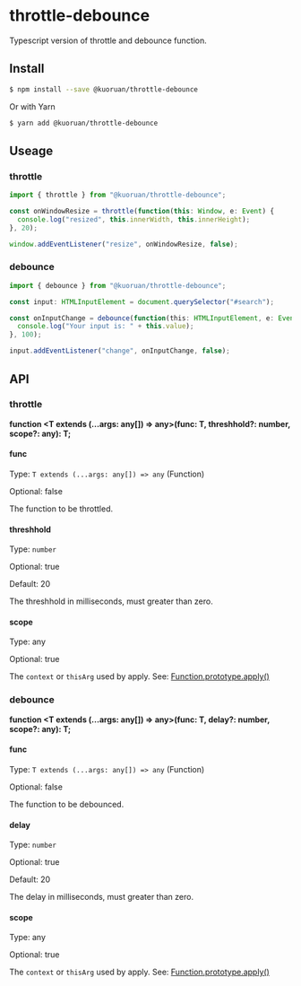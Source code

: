# throttle-debounce

Typescript version of throttle and debounce function.

## Install

``` sh
$ npm install --save @kuoruan/throttle-debounce
```

Or with Yarn

``` sh
$ yarn add @kuoruan/throttle-debounce
```

## Useage

### throttle

``` js
import { throttle } from "@kuoruan/throttle-debounce";

const onWindowResize = throttle(function(this: Window, e: Event) {
  console.log("resized", this.innerWidth, this.innerHeight);
}, 20);

window.addEventListener("resize", onWindowResize, false);
```

### debounce

``` ts
import { debounce } from "@kuoruan/throttle-debounce";

const input: HTMLInputElement = document.querySelector("#search");

const onInputChange = debounce(function(this: HTMLInputElement, e: Event) {
  console.log("Your input is: " + this.value);
}, 100);

input.addEventListener("change", onInputChange, false);
```

## API

### throttle

**function <T extends (...args: any[]) => any>(func: T, threshhold?: number, scope?: any): T;**

#### func

Type: ```T extends (...args: any[]) => any``` (Function)

Optional: false

The function to be throttled.

#### threshhold

Type: ```number```

Optional: true

Default: 20

The threshhold in milliseconds, must greater than zero.

#### scope

Type: any

Optional: true

The ```context``` or ```thisArg``` used by apply. See: [Function.prototype.apply()](https://developer.mozilla.org/en-US/docs/Web/JavaScript/Reference/Global_Objects/Function/apply)

### debounce

**function <T extends (...args: any[]) => any>(func: T, delay?: number, scope?: any): T;**

#### func

Type: ```T extends (...args: any[]) => any``` (Function)

Optional: false

The function to be debounced.

#### delay

Type: ```number```

Optional: true

Default: 20

The delay in milliseconds, must greater than zero.

#### scope

Type: any

Optional: true

The ```context``` or ```thisArg``` used by apply. See: [Function.prototype.apply()](https://developer.mozilla.org/en-US/docs/Web/JavaScript/Reference/Global_Objects/Function/apply)
